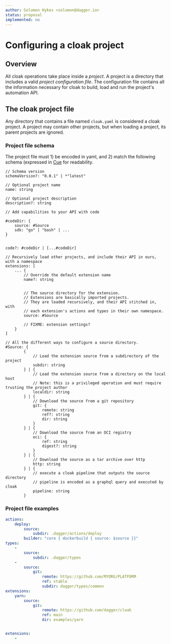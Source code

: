 ```yaml
---
author: Solomon Hykes <solomon@dagger.io>
status: proposal
implemented: no
---
```


# Configuring a cloak project

## Overview

All cloak operations take place inside a *project*. A project is a directory that includes a valid *project configuration file*. The configuration file contains all the information necessary for cloak to build, load and run the project's automation API.

## The cloak project file

Any directory that contains a file named `cloak.yaml` is considered a cloak project. A project may contain other projects, but when loading a project, its parent projects are ignored.

### Project file schema

The project file must 1) be encoded in yaml, and 2) match the following schema (expressed in [Cue](https://cuelang.org) for readability.

```cue
// Schema version
schemaVersion?: "0.0.1" | *"latest"

// Optional project name
name: string

// Optional project description
description?: string

// Add capabilities to your API with code

#codeDir: {
    source: #Source
    sdk: "go" | "bash" | ...
}


code?: #codeDir | [...#codeDir]

// Recursively load other projects, and include their API in ours, with a namespace
extensions: [
    ... {
        // Override the default extension name
        name?: string
        

        // The source directory for the extension.
        // Extensions are basically imported projects.
        // They are loaded recursively, and their API stitched in, with
        // each extension's actions and types in their own namespace.
        source: #Source

        // FIXME: extension settings?
    }
]

// All the different ways to configure a source directory.
#Source: {
        {
            // Load the extension source from a subdirectory of the project
            subdir: string
        } | {
            // Load the extension source from a directory on the local host
            // Note: this is a privileged operation and must require trusting the project author
            localdir: string
        } | {
            // Download the source from a git repository
            git: {
                remote: string
                ref?: string
                dir: string
            }
        } | {
            // Download the source from an OCI registry
            oci: {
                ref: string
                digest?: string
            }
        } | {
            // Download the source as a tar archive over http
            http: string
        } | {
            // execute a cloak pipeline that outputs the source directory
            // pipeline is encoded as a graphql query and executed by cloak
            pipeline: string
        }
```

### Project file examples

```yaml
actions:
    deploy:
        source:
            subdir: .dagger/actions/deploy
        builder: "core { dockerbuild { source: $source }}"
types:
    -
        source:
            subdir: .dagger/types
    -
        source:
            git:
                remote: https://github.com/MYORG/PLATFORM
                ref: stable
                subdir: dagger/types/common
extensions:
    yarn:
        source:
            git:
                remote: https://github.com/dagger/cloak
                ref: main
                dir: examples/yarn


extensions:
    -
```
